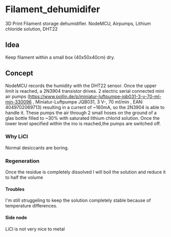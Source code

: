 # Filament_dehumidifer
3D Print Filament storage dehumidifier. NodeMCU, Airpumps, Lithium chloride solution, DHT22

## Idea
Keep filament within a small box (40x50x40cm) dry.

## Concept
NodeMCU records the humidity with the DHT22 sensor.
Once the upper limit is reached, a 2N3904 transistor drives.
2 electric serial connected mini air pumps (https://www.pollin.de/p/miniatur-luftpumpe-jqb031-3-v-70-ml-min-330096 , Miniatur-Luftpumpe JQB031, 3 V-, 70 ml/min , EAN: 4049702069713) resulting in a current of ~160mA, so the 2N3904 is able to handle it.
These pumps the air through 2 small hoses on the ground of a glas bottle filled to ~30% with saturated lithium chlorid solution.
Once the lower level specified within the ino is reached,the pumps are switched off.

### Why LiCl
Normal desiccants are boring.

### Regeneration
Once the residue is completely dissolved I will boil the solution and reduce it to half the volume

#### Troubles
I'm still struggeling to keep the solution completely stable because of temperature differences.


#### Side node
LiCl is not very nice to metal


